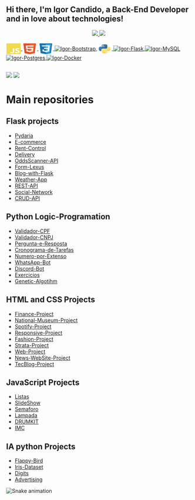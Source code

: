 ## Hi there, I'm Igor Candido, a Back-End Developer and in love about technologies!
<div align="center">
  <a href="https://github.com/Igorcand">
  <img height="180em" src="https://github-readme-stats.vercel.app/api?username=Igorcand&show_icons=true&theme=default&include_all_commits=true&count_private=true"/>
  <img height="180em" src="https://github-readme-stats.vercel.app/api/top-langs/?username=Igorcand&layout=compact&langs_count=7&theme=default"/>
</div>
<div style="display: inline_block"><br>
  <img align="center" alt="Igor-Js" height="30" width="40" src="https://raw.githubusercontent.com/devicons/devicon/master/icons/javascript/javascript-plain.svg">
  <img align="center" alt="Igor-HTML" height="30" width="40" src="https://raw.githubusercontent.com/devicons/devicon/master/icons/html5/html5-original.svg">
  <img align="center" alt="Igor-CSS" height="30" width="40" src="https://raw.githubusercontent.com/devicons/devicon/master/icons/css3/css3-original.svg">
  <img align="center" alt="Igor-Bootstrap" height="30" width="40" src="https://cdn.jsdelivr.net/gh/devicons/devicon/icons/bootstrap/bootstrap-original.svg">
  <img align="center" alt="Igor-Python" height="30" width="40" src="https://raw.githubusercontent.com/devicons/devicon/master/icons/python/python-original.svg">
  <img align="center" alt="Igor-Flask" height="30" width="40" src="https://cdn.jsdelivr.net/gh/devicons/devicon/icons/flask/flask-original.svg">
  <img align="center" alt="Igor-MySQL" height="30" width="40" src="https://cdn.jsdelivr.net/gh/devicons/devicon/icons/mysql/mysql-original.svg">
  <img align="center" alt="Igor-Postgres" height="30" width="40" src="https://cdn.jsdelivr.net/gh/devicons/devicon/icons/postgresql/postgresql-original.svg" >
  <img align="center" alt="Igor-Docker" height="30" width="40" src="https://cdn.jsdelivr.net/gh/devicons/devicon/icons/docker/docker-original.svg" >
</div>
  
  ##
 
<div> 
  <a href = "mailto:igorcr39@gmail.com"><img src="https://img.shields.io/badge/-Gmail-%23333?style=for-the-badge&logo=gmail&logoColor=white" target="_blank"></a>
  <a href="https://www.linkedin.com/in/igorc%C3%A2ndido/" target="_blank"><img src="https://img.shields.io/badge/-LinkedIn-%230077B5?style=for-the-badge&logo=linkedin&logoColor=white" target="_blank"></a> 
  <div>
  <h1>Main repositories </h1>
  <h2>Flask projects</h2>
  <ul>
  <li><a href="https://github.com/Igorcand/Pydaria-Flask">Pydaria</a></li>
  <li><a href="https://github.com/Igorcand/E-commerce-Flask">E-commerce</a></li>
  <li><a href="https://github.com/Igorcand/Rent-Control-Flask">Rent-Control</a></li>
  <li><a href="https://github.com/Igorcand/Delivery">Delivery</a></li>
  <li><a href="https://github.com/Igorcand/OddsScanner-API">OddsScanner-API</a></li>
  <li><a href="https://github.com/Igorcand/Form-Lexus">Form-Lexus</a></li>
  <li><a href="https://github.com/Igorcand/Blog-with-Flask">Blog-with-Flask</a></li>
  <li><a href="https://github.com/Igorcand/Weather-App">Weather-App</a></li>
  <li><a href="https://github.com/Igorcand/REST-API">REST-API</a></li>
  <li><a href="https://github.com/Igorcand/Social-Network">Social-Network</a></li>
  <li><a href="https://github.com/Igorcand/CRUD-API">CRUD-API</a></li>
  </ul>
  
   <h2>Python Logic-Programation</h2>
  <ul>
  <li><a href="https://github.com/Igorcand/Validador-CPF">Validador-CPF</a></li>
  <li><a href="https://github.com/Igorcand/Validador-CNPJ">Validador-CNPJ</a></li>
  <li><a href="https://github.com/Igorcand/Pergunta-e-Resposta">Pergunta-e-Resposta</a></li>
  <li><a href="https://github.com/Igorcand/Cronograma-de-Tarefas">Cronograma-de-Tarefas</a></li>
  <li><a href="https://github.com/Igorcand/Numero-por-Extenso">Numero-por-Extenso</a></li>
  <li><a href="https://github.com/Igorcand/WhatsApp-Bot">WhatsApp-Bot</a></li>
  <li><a href="https://github.com/Igorcand/Discord-Bot">Discord-Bot</a></li>
  <li><a href="https://github.com/Igorcand/Exercicios">Exercicios</a></li>
  <li><a href="https://github.com/Igorcand/Genetic-Algotihm">Genetic-Algotihm</a></li>
  
  </ul>
  
  <h2>HTML and CSS Projects</h2>
  <ul>
  <li><a href="https://github.com/Igorcand/Finance-Project">Finance-Project</a></li>
  <li><a href="https://github.com/Igorcand/National-Museum-Project">National-Museum-Project</a></li>
  <li><a href="https://github.com/Igorcand/Spotify-Project">Spotify-Project</a></li>
  <li><a href="https://github.com/Igorcand/Responsive-Project">Responsive-Project</a></li>
  <li><a href="https://github.com/Igorcand/Fashion-Project">Fashion-Project</a></li>
  <li><a href="https://github.com/Igorcand/Strata-Project">Strata-Project</a></li>
  <li><a href="https://github.com/Igorcand/Web-Project">Web-Project</a></li>
  <li><a href="https://github.com/Igorcand/News-WebSite-Project">News-WebSite-Project</a></li>
  <li><a href="https://github.com/Igorcand/TecBlog-Project">TecBlog-Project</a></li>
  

  </ul>
  
  <h2>JavaScript Projects</h2>
  <ul>
  <li><a href="https://github.com/Igorcand/Listas">Listas</a></li>
  <li><a href="https://github.com/Igorcand/SlideShow">SlideShow</a></li>
  <li><a href="https://github.com/Igorcand/Semaforo">Semaforo</a></li>
  <li><a href="https://github.com/Igorcand/Lampada">Lampada</a></li>
  <li><a href="https://github.com/Igorcand/DRUMKIT">DRUMKIT</a></li>
  <li><a href="https://github.com/Igorcand/IMC">IMC</a></li>
  
  </ul>
  
  <h2>IA python Projects</h2>
  <ul>
  <li><a href="https://github.com/Igorcand/Flappy-Bird">Flappy-Bird</a></li>
  <li><a href="https://github.com/Igorcand/Iris-Dataset">Iris-Dataset</a></li>
  <li><a href="https://github.com/Igorcand/Digits">Digits</a></li>
  <li><a href="https://github.com/Igorcand/Advertising">Advertising</a></li>
  
  </ul>
  
  </div>
 
  ![Snake animation](https://github.com/Igorcand/Igorcand/blob/output/github-contribution-grid-snake.svg)
 
</div>
